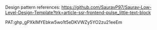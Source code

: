 Design pattern references:
https://github.com/SauravP97/Saurav-Low-Level-Design-Template?trk=article-ssr-frontend-pulse_little-text-block

PAT: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
